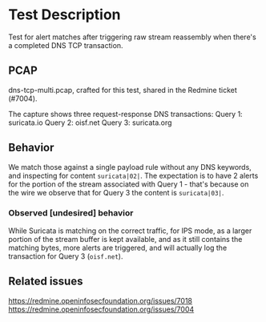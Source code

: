 # Test Description

Test for alert matches after triggering raw stream reassembly when there's a
completed DNS TCP transaction.

## PCAP

dns-tcp-multi.pcap, crafted for this test, shared in the Redmine ticket (#7004).

The capture shows three request-response DNS transactions:
Query 1: suricata.io
Query 2: oisf.net
Query 3: suricata.org

## Behavior

We match those against a single payload rule without any DNS keywords,
and inspecting for content `suricata|02|`. The expectation is to have 2 alerts
for the portion of the stream associated with Query 1 - that's because on the
wire we observe that for Query 3 the content is `suricata|03|`.

### Observed [undesired] behavior

While Suricata is matching on the correct traffic, for IPS mode, as a larger
portion of the stream buffer is kept available, and as it still contains the
matching bytes, more alerts are triggered, and will actually log the transaction
for Query 3 (`oisf.net`).

## Related issues

https://redmine.openinfosecfoundation.org/issues/7018
https://redmine.openinfosecfoundation.org/issues/7004
